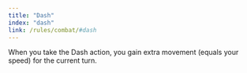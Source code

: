 ```yaml
---
title: "Dash"
index: "dash"
link: /rules/combat/#dash
---
```

When you take the Dash action, you gain extra movement (equals your speed) for the current turn.
